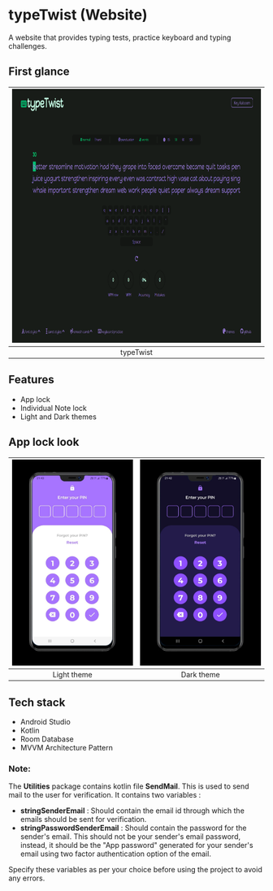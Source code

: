 
# typeTwist (Website)

A website that provides typing tests, practice keyboard and typing challenges.

## First glance


| <img src="Screenshots/1base.png" width="1000" height="500"> | 
|      :--------:       | 
|    typeTwist        |   



## Features

- App lock
- Individual Note lock
- Light and Dark themes



## App lock look

| <img src="https://github.com/Tanishk2002/NotesPro-Android/raw/main/Screenshots/ss3.jpeg" width="300"> | <img src="https://github.com/Tanishk2002/NotesPro-Android/raw/main/Screenshots/ss4.jpeg" width="300"> |         
|    :--------:       | :-------:  |
|    Light theme      | Dark theme |








## Tech stack

- Android Studio
- Kotlin
- Room Database
- MVVM Architecture Pattern
### Note:

The **Utilities** package contains kotlin file **SendMail**. This is used to send mail to the user for verification. It contains two variables :

- **stringSenderEmail** : Should contain the email id through which the emails should be sent for verification.
- **stringPasswordSenderEmail** : Should contain the password for the sender's email. This should not be your sender's email password, instead, it should be the "App password" generated for your sender's email using two factor authentication option of the email.

Specify these variables as per your choice before using the project to avoid any errors.






